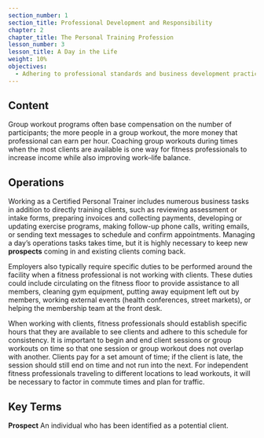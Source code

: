 ```yaml
---
section_number: 1
section_title: Professional Development and Responsibility
chapter: 2
chapter_title: The Personal Training Profession
lesson_number: 3
lesson_title: A Day in the Life
weight: 10%
objectives:
  - Adhering to professional standards and business development practices.
---
```


## Content
Group workout programs often base compensation on the number of participants; the more people in a group workout, the more money that professional can earn per hour. Coaching group workouts during times when the most clients are available is one way for fitness professionals to increase income while also improving work–life balance.

## Operations

Working as a Certified Personal Trainer includes numerous business tasks in addition to directly training clients, such as reviewing assessment or intake forms, preparing invoices and collecting payments, developing or updating exercise programs, making follow-up phone calls, writing emails, or sending text messages to schedule and confirm appointments. Managing a day’s operations tasks takes time, but it is highly necessary to keep new **prospects** coming in and existing clients coming back.

Employers also typically require specific duties to be performed around the facility when a fitness professional is not working with clients. These duties could include circulating on the fitness floor to provide assistance to all members, cleaning gym equipment, putting away equipment left out by members, working external events (health conferences, street markets), or helping the membership team at the front desk.

When working with clients, fitness professionals should establish specific hours that they are available to see clients and adhere to this schedule for consistency. It is important to begin and end client sessions or group workouts on time so that one session or group workout does not overlap with another. Clients pay for a set amount of time; if the client is late, the session should still end on time and not run into the next. For independent fitness professionals traveling to different locations to lead workouts, it will be necessary to factor in commute times and plan for traffic.

## Key Terms

**Prospect**
An individual who has been identified as a potential client.